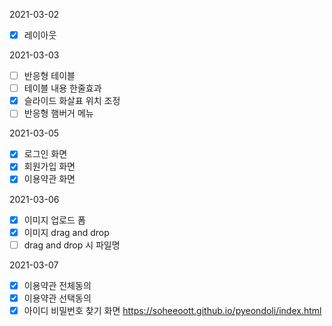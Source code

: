 2021-03-02
- [x] 레이아웃

2021-03-03
- [ ] 반응형 테이블
- [ ] 테이블 내용 한줄효과
- [x] 슬라이드 화살표 위치 조정
- [ ] 반응형 햄버거 메뉴

2021-03-05
- [x] 로그인 화면
- [x] 회원가입 화면
- [x] 이용약관 화면

2021-03-06
- [x] 이미지 업로드 폼
- [x] 이미지 drag and drop
- [ ] drag and drop 시 파일명

2021-03-07
- [x] 이용약관 전체동의
- [x] 이용약관 선택동의
- [x] 아이디 비밀번호 찾기 화면
https://soheeoott.github.io/pyeondoli/index.html
